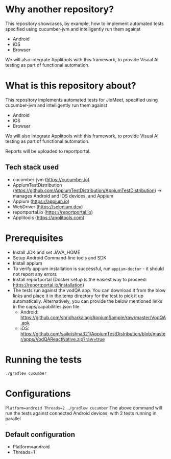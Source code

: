 # Why another repository?

This repository showcases, by example, how to implement automated tests specified using cucumber-jvm and intelligently run them against
* Android
* iOS
* Browser

We will also integrate Applitools with this framework, to provide Visual AI testing as part of functional automation.

# What is this repository about?

This repository implements automated tests for JioMeet, specified using cucumber-jvm and intelligently run them against
* Android
* iOS
* Browser

We will also integrate Applitools with this framework, to provide Visual AI testing as part of functional automation.

Reports will be uploaded to reportportal. 
 
## Tech stack used

* cucumber-jvm (https://cucumber.io)
* AppiumTestDistribution (https://github.com/AppiumTestDistribution/AppiumTestDistribution) -> manages Android and iOS devices, and Appium
* Appium (https://appium.io)
* WebDriver (https://selenium.dev)
* reportportal.io (https://reportportal.io)
* Applitools (https://applitools.com)

# Prerequisites

* Install JDK and set JAVA_HOME
* Setup Android Command-line tools and SDK
* Install appium
* To verify appium installation is successful, run 
    `appium-doctor` - it should not report any errors
* Install reportportal (Docker setup is the easiest way to proceed: https://reportportal.io/installation)
* The tests run against the vodQA app. You can download it from the blow links and place it in the temp directory for the test to pick it up automatically. Alternatively, you can provide the below mentioned links in the caps/capabilities.json file
    * Android: https://github.com/shridharkalagi/AppiumSample/raw/master/VodQA.apk 
    * iOS: https://github.com/saikrishna321/AppiumTestDistribution/blob/master/apps/VodQAReactNative.zip?raw=true
 
# Running the tests

`./gradlew cucumber`

# Configurations

`Platform=android Threads=2 ./gradlew cucumber`
The above command will run the tests against connected Android devices, with 2 tests running in parallel

## Default configuration

* Platform=android
* Threads=1